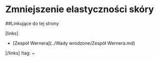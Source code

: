 # Zmniejszenie elastyczności skóry





##Linkujące do tej strony

[links]

- [Zespół Wernera](../Wady wrodzone/Zespół Wernera.md)


[/links]
!tag:
~

